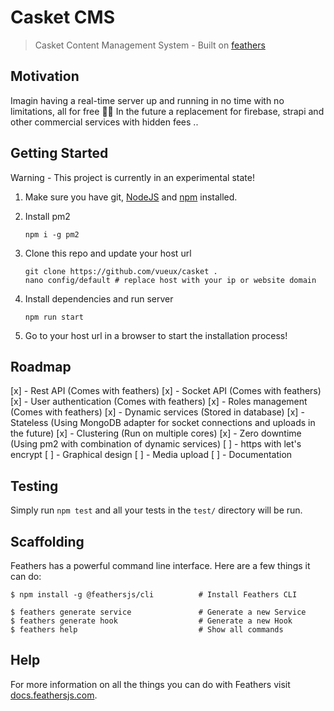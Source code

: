 # Casket CMS

> Casket Content Management System - Built on [feathers](https://feathersjs.com)

## Motivation

Imagin having a real-time server up and running in no time with no limitations, all for free 😵‍💫
In the future a replacement for firebase, strapi and other commercial services with hidden fees ..

## Getting Started

Warning - This project is currently in an experimental state!

1. Make sure you have git, [NodeJS](https://nodejs.org/) and [npm](https://www.npmjs.com/) installed.
2. Install pm2

    ```
    npm i -g pm2
    ```
    
3. Clone this repo and update your host url

    ```
    git clone https://github.com/vueux/casket .
    nano config/default # replace host with your ip or website domain
    ```
    
4. Install dependencies and run server

    ```
    npm run start
    ```
    
5. Go to your host url in a browser to start the installation process!

## Roadmap

[x] - Rest API (Comes with feathers)
[x] - Socket API (Comes with feathers)
[x] - User authentication (Comes with feathers)
[x] - Roles management (Comes with feathers)
[x] - Dynamic services (Stored in database)
[x] - Stateless (Using MongoDB adapter for socket connections and uploads in the future)
[x] - Clustering (Run on multiple cores)
[x] - Zero downtime (Using pm2 with combination of dynamic services)
[ ] - https with let's encrypt
[ ] - Graphical design
[ ] - Media upload
[ ] - Documentation

## Testing

Simply run `npm test` and all your tests in the `test/` directory will be run.

## Scaffolding

Feathers has a powerful command line interface. Here are a few things it can do:

```
$ npm install -g @feathersjs/cli          # Install Feathers CLI

$ feathers generate service               # Generate a new Service
$ feathers generate hook                  # Generate a new Hook
$ feathers help                           # Show all commands
```

## Help

For more information on all the things you can do with Feathers visit [docs.feathersjs.com](http://docs.feathersjs.com).
